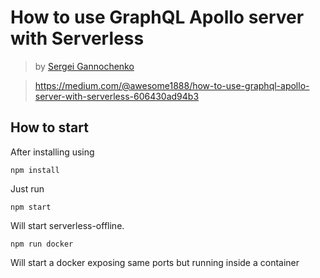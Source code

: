 # How to use GraphQL Apollo server with Serverless

> by [Sergei Gannochenko](https://medium.com/@awesome1888)

> https://medium.com/@awesome1888/how-to-use-graphql-apollo-server-with-serverless-606430ad94b3

## How to start

After installing using

    npm install

Just run

    npm start

Will start serverless-offline.

    npm run docker

Will start a docker exposing same ports but running inside a container
